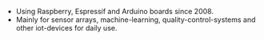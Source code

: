 - Using Raspberry, Espressif and Arduino boards since 2008. 
- Mainly for sensor arrays, machine-learning, quality-control-systems and other iot-devices for daily use. 


